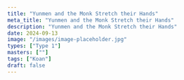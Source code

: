 ```yaml
---
title: "Yunmen and the Monk Stretch their Hands"
meta_title: "Yunmen and the Monk Stretch their Hands"
description: "Yunmen and the Monk Stretch their Hands"
date: 2024-09-13
image: "/images/image-placeholder.jpg"
types: ["Type 1"]
masters: [""]
tags: ["Koan"]
draft: false
---
```


